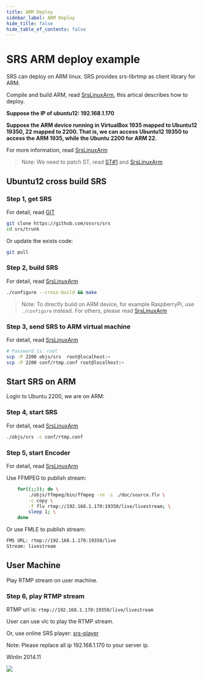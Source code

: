 ```yaml
---
title: ARM Deploy
sidebar_label: ARM Deploy
hide_title: false
hide_table_of_contents: false
---
```


# SRS ARM deploy example

SRS can deploy on ARM linux. SRS provides srs-librtmp as client library for ARM.

Compile and build ARM, read [SrsLinuxArm](./arm),
this artical describes how to deploy.

**Suppose the IP of ubuntu12: 192.168.1.170**

**Suppose the ARM device running in VirtualBox 1935 mapped to Ubuntu12 19350, 22 mapped to 2200.
That is, we can access Ubuntu12 19350 to access the ARM 1935, while the Ubuntu 2200 for ARM 22.**

For more information, read [SrsLinuxArm](./arm)

> Note: We need to patch ST, read [ST#1](https://github.com/ossrs/state-threads/issues/1) and [SrsLinuxArm](./arm#st-arm-bug-fix)

## Ubuntu12 cross build SRS

### Step 1, get SRS

For detail, read [GIT](./git)

```bash
git clone https://github.com/ossrs/srs
cd srs/trunk
```

Or update the exists code:

```bash
git pull
```

### Step 2, build SRS

For detail, read [SrsLinuxArm](./arm)

```bash
./configure --cross-build && make
```

> Note: To directly build on ARM device, for example RaspberryPi, use `./configure` instead. For others, please read [SrsLinuxArm](./arm)

### Step 3, send SRS to ARM virtual machine

For detail, read [SrsLinuxArm](./arm)

```bash
# Password is：root
scp -P 2200 objs/srs  root@localhost:~
scp -P 2200 conf/rtmp.conf root@localhost:~
```

## Start SRS on ARM

Login to Ubuntu 2200, we are on ARM:

### Step 4, start SRS

For detail, read [SrsLinuxArm](./arm)

```bash
./objs/srs -c conf/rtmp.conf
```

### Step 5, start Encoder

For detail, read [SrsLinuxArm](./arm)

Use FFMPEG to publish stream:

```bash
    for((;;)); do \
        ./objs/ffmpeg/bin/ffmpeg -re -i ./doc/source.flv \
        -c copy \
        -f flv rtmp://192.168.1.170:19350/live/livestream; \
        sleep 1; \
    done
```

Or use FMLE to publish stream:

```bash
FMS URL: rtmp://192.168.1.170:19350/live
Stream: livestream
```

## User Machine

Play RTMP stream on user machine.

### Step 6, play RTMP stream

RTMP url is: `rtmp://192.168.1.170:19350/live/livestream`

User can use vlc to play the RTMP stream.

Or, use online SRS player: [srs-player][srs-player]

Note: Please replace all ip 192.168.1.170 to your server ip.

Winlin 2014.11

[nginx]: http://192.168.1.170:8080/nginx.html
[srs-player]: http://ossrs.net/srs.release/trunk/research/players/srs_player.html?vhost=__defaultVhost__&autostart=true&server=192.168.1.170&app=live&stream=livestream&port=1935
[srs-player-19350]: http://ossrs.net/srs.release/trunk/research/players/srs_player.html?vhost=__defaultVhost__&autostart=true&server=192.168.1.170&app=live&stream=livestream&port=19350
[srs-player-ff]: http://ossrs.net/srs.release/trunk/research/players/srs_player.html?vhost=__defaultVhost__&autostart=true&server=192.168.1.170&app=live&stream=livestream_ff
[jwplayer]: http://ossrs.net/srs.release/trunk/research/players/srs_player.html?app=live&stream=livestream.m3u8&server=192.168.1.170&port=8080&autostart=true&vhost=192.168.1.170&schema=http&hls_autostart=true&hls_port=8080
[jwplayer-ff]: http://ossrs.net/srs.release/trunk/research/players/srs_player.html?app=live&stream=livestream_ff.m3u8&server=192.168.1.170&port=8080&autostart=true&vhost=192.168.1.170&schema=http&hls_autostart=true&hls_port=8080

![](https://ossrs.net/gif/v1/sls.gif?site=ossrs.io&path=/lts/doc-en-5/doc/sample-arm)


